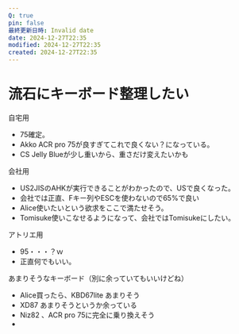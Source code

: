 ```yaml
---
Q: true
pin: false
最終更新日時: Invalid date
date: 2024-12-27T22:35
modified: 2024-12-27T22:35
created: 2024-12-27T22:35
---
```

# 流石にキーボード整理したい

自宅用

- 75確定。  
- Akko ACR pro 75が良すぎてこれで良くない？になっている。  
- CS Jelly Blueが少し重いから、重さだけ変えたいかも  

会社用

- US2JISのAHKが実行できることがわかったので、USで良くなった。  
- 会社では正直、Fキー列やESCを使わないので65%で良い  
- Alice使いたいという欲求をここで満たせそう。  
- Tomisuke使いこなせるようになって、会社ではTomisukeにしたい。  

アトリエ用

- 95・・・？ｗ  
- 正直何でもいい。  

あまりそうなキーボード（別に余っていてもいいけどね）

- Alice買ったら、KBD67lite あまりそう  
- XD87 あまりそうというか余っている  
- Niz82 、ACR pro 75に完全に乗り換えそう  
-